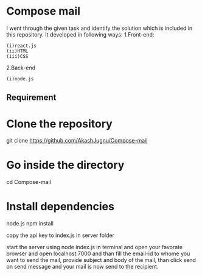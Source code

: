 # Compose mail

I went through the given task and identify the solution which is included in this repository.
It developed in following ways:
  1.Front-end:
    
    (i)react.js
    (ii)HTML
    (iii)CSS
  
  2.Back-end
  
    (i)node.js  
  
## Requirement

# Clone the repository
git clone https://github.com/AkashJugnu/Compose-mail

# Go inside the directory
cd Compose-mail

# Install dependencies
  node.js
  npm install
  
  copy the api key to index.js in server folder
  
  start the server using node index.js in terminal 
  and open your favorate browser and open localhost:7000
  and than fill the email-id to whome you want to send the mail, provide subject and body of the mail, than click send on send   message and your mail is now send to the recipient.
